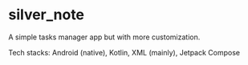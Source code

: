 # silver_note
A simple tasks manager app but with more customization.

Tech stacks: Android (native), Kotlin, XML (mainly), Jetpack Compose
